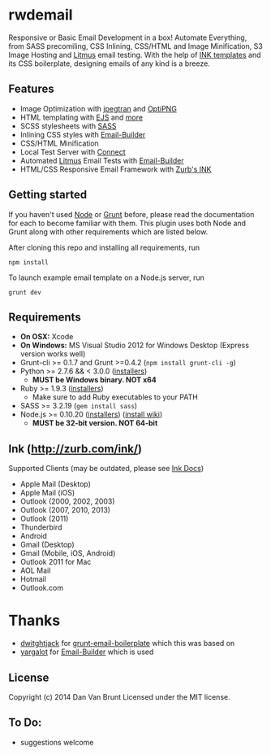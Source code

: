 # rwdemail
Responsive or Basic Email Development in a box! Automate Everything, from SASS precomiling, CSS Inlining, CSS/HTML and Image Minification, S3 Image Hosting and [Litmus](https://litmus.com) email testing. With the help of [INK templates](http://zurb.com/ink/docs.php) and its CSS boilerplate, designing emails of any kind is a breeze.

## Features
* Image Optimization with [jpegtran](http://jpegclub.org/jpegtran/) and [OptiPNG](http://optipng.sourceforge.net/)
* HTML templating with [EJS](https://github.com/visionmedia/ejs) and [more](https://github.com/dwightjack/grunt-ejs-render)
* SCSS stylesheets with [SASS](http://sass-lang.com/)
* Inlining CSS styles with [Email-Builder](https://github.com/yargalot/Email-Builder)
* CSS/HTML Minification
* Local Test Server with [Connect](https://github.com/gruntjs/grunt-contrib-connect)
* Automated [Litmus](https://litmus.com) Email Tests with [Email-Builder](https://github.com/yargalot/Email-Builder)
* HTML/CSS Responsive Email Framework with [Zurb's INK](http://zurb.com/ink/)

## Getting started 
If you haven't used [Node](http://nodejs.org/) or [Grunt](http://gruntjs.com/getting-started) before, please read the documentation for each to become familiar with them. This plugin uses both Node and Grunt along with other requirements which are listed below.

After cloning this repo and installing all requirements, run
```shell
npm install
```

To launch example email template on a Node.js server, run
```shell
grunt dev
```

## Requirements
* **On OSX:** Xcode
* **On Windows:** MS Visual Studio 2012 for Windows Desktop (Express version works well)
* Grunt-cli >= 0.1.7 and Grunt >=0.4.2 (`npm install grunt-cli -g`)
* Python >= 2.7.6 && < 3.0.0 ([installers](https://www.python.org/downloads/))
  * **MUST be Windows binary. NOT x64**
* Ruby >= 1.9.3 ([installers](http://www.ruby-lang.org/en/downloads/))
  * Make sure to add Ruby executables to your PATH
* SASS >= 3.2.19 (`gem install sass`)
* Node.js >= 0.10.20 ([installers](http://nodejs.org/download/)) ([install wiki](https://github.com/joyent/node/wiki/Installing-Node.js-via-package-manager))
  * **MUST be 32-bit version. NOT 64-bit**

## Ink (http://zurb.com/ink/)
Supported Clients (may be outdated, please see [Ink Docs](http://zurb.com/ink/docs.php#compatibility))
* Apple Mail (Desktop)
* Apple Mail (iOS)
* Outlook (2000, 2002, 2003)
* Outlook (2007, 2010, 2013)
* Outlook (2011)
* Thunderbird
* Android
* Gmail (Desktop)
* Gmail (Mobile, iOS, Android)
* Outlook 2011 for Mac
* AOL Mail
* Hotmail
* Outlook.com

# Thanks
- [dwitghtjack](https://github.com/dwightjack) for [grunt-email-boilerplate](https://github.com/dwightjack/grunt-email-boilerplate/blob/master/README.md) which this was based on
- [yargalot](https://github.com/yargalot) for [Email-Builder](https://github.com/yargalot/Email-Builder) which is used

## License
Copyright (c) 2014 Dan Van Brunt Licensed under the MIT license.

## To Do:
- suggestions welcome

